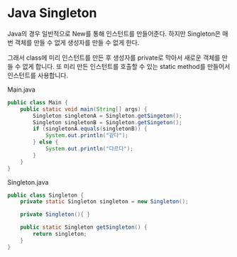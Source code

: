# Java Singleton

Java의 경우 일반적으로 New를 통해 인스턴트를 만들어준다. 하지만 Singleton은 매번 객체를 만들 수 없게 생성자를 만들 수 없게 한다.

그래서 class에 미리 인스턴트를 만든 후 생성자를 private로 막아서 새로운 객체를 만들 수 없게 합니다.
또 미리 만든 인스턴트를 호출할 수 있는 static method를 만들어서 인스턴트를 사용합니다.

Main.java

```java
public class Main {
    public static void main(String[] args) {
        Singleton singletonA = Singleton.getSingeton();
        Singleton singletonB = Singleton.getSingeton();
        if (singletonA.equals(singletonB)) {
            System.out.println("같다");
        } else {
            System.out.println("다르다");
        }
    }
}
```

Singleton.java

```java
public class Singleton {
    private static Singleton singleton = new Singleton();

    private Singleton(){ }

    public static Singleton getSingleton() {
        return singleton;
    }
}
```